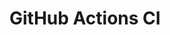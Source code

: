 # GitHub Actions CI

















































































































































































































































































































































































































































































































































































































